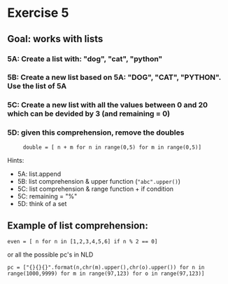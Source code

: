 # Exercise 5

## Goal: works with lists

### 5A: Create a list with: "dog", "cat", "python"

### 5B: Create a new list based on 5A: "DOG", "CAT", "PYTHON". Use the list of 5A

### 5C: Create a new list with all the values between 0 and 20 which can be devided by 3 (and remaining = 0)

### 5D: given this comprehension, remove the doubles
```
     double = [ n + m for n in range(0,5) for m in range(0,5)]
```

Hints:

* 5A: list.append
* 5B: list comprehension & upper function (```"abc".upper()```)
* 5C: list comprehension & range function + if condition
* 5C: remaining = "%"
* 5D: think of a set

## Example of list comprehension:

```
even = [ n for n in [1,2,3,4,5,6] if n % 2 == 0]
```

or all the possible pc's in NLD

```
pc = ["{}{}{}".format(n,chr(m).upper(),chr(o).upper()) for n in range(1000,9999) for m in range(97,123) for o in range(97,123)]
```
